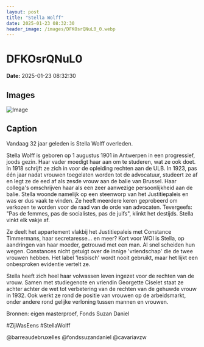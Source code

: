 ```yaml
---
layout: post
title: "Stella Wolff"
date: 2025-01-23 08:32:30
header_image: /images/DFKOsrQNuL0_0.webp
---
```


# DFKOsrQNuL0

**Date:** 2025-01-23 08:32:30

## Images

![Image](/zij.was.eens/images/DFKOsrQNuL0_0.webp)

## Caption

Vandaag 32 jaar geleden is Stella Wolff overleden. 

Stella Wolff is geboren op 1 augustus 1901 in Antwerpen in een progressief, joods gezin. Haar vader moedigt haar aan om te studeren, wat ze ook doet. In 1918 schrijft ze zich in voor de opleiding rechten aan de ULB. In 1923, pas één jaar nadat vrouwen toegelaten worden tot de advocatuur, studeert ze af en legt ze de eed af als zesde vrouw aan de balie van Brussel. Haar collega's omschrijven haar als een zeer aanwezige persoonlijkheid aan de balie. Stella woonde namelijk op een steenworp van het Justitiepaleis en was er dus vaak te vinden. Ze heeft meerdere keren geprobeerd om verkozen te worden voor de raad van de orde van advocaten. Tevergeefs: "Pas de femmes, pas de socialistes, pas de juifs", klinkt het destijds. Stella vinkt elk vakje af. 

Ze deelt het appartement vlakbij het Justitiepaleis met Constance Timmermans, haar secretaresse... en meer? Kort voor WOI is Stella, op aandringen van haar moeder, getrouwd met een man. Al snel scheiden hun wegen. Constances nicht getuigt over de innige 'vriendschap' die de twee vrouwen hebben. Het label 'lesbisch' wordt nooit gebruikt, maar het lijkt een onbesproken evidentie vertelt ze.

Stella heeft zich heel haar volwassen leven ingezet voor de rechten van de vrouw. Samen met studiegenote en vriendin Georgette Ciselet staat ze achter achter de wet tot verbetering van de rechten van de gehuwde vrouw in 1932. Ook werkt ze rond de positie van vrouwen op de arbeidsmarkt, onder andere rond gelijke verloning tussen mannen en vrouwen. 

Bronnen: eigen masterproef, Fonds Suzan Daniel

#ZijWasEens #StellaWolff

@barreaudebruxelles @fondssuzandaniel @cavariavzw

